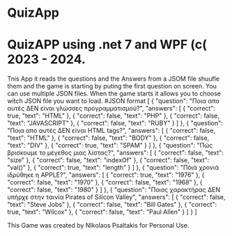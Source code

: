# QuizApp
# QuizAPP using .net 7 and WPF (c( 2023 - 2024.
Tnis App it reads the questions and the Answers from a JSOM file shuufle them and the game is starting by puting the first question on screen. You can use multiple JSON files. When the game starts it allows you to choose witch JSON file you want to load.
#JSON format
[
    {
        "question": "Ποια απο αυτές ΔΕΝ είναι γλώσσες προγραμματισμού?",
        "answers": [
            {
                "correct": true,
                "text": "HTML"
            },
            {
                "correct": false,
                "text": "PHP"
            },
            {
                "correct": false,
                "text": "JAVASCRIPT"
            },
            {
                "correct": false,
                "text": "RUBY"
            }
        ]
    },
    {
        "question": "Ποια απο αυτές ΔΕΝ είναι HTML tags?",
        "answers": [
            {
                "correct": false,
                "text": "HTML"
            },
            {
                "correct": false,
                "text": "BODY"
            },
            {
                "correct": false,
                "text": "DIV"
            },
            {
                "correct": true,
                "text": "SPAM"
            }
        ]
    },
    {
        "question": "Πώς βρισκουμε το μέγεθος μιας λίστας?",
        "answers": [
            {
                "correct": false,
                "text": "size"
            },
            {
                "correct": false,
                "text": "indexOf"
            },
            {
                "correct": false,
                "text": "val()"
            },
            {
                "correct": true,
                "text": "length"
            }
        ]
    },
	{
        "question": "Πόιά χρονιά ιδρύθηκε η APPLE?",
        "answers": [
            {
                "correct": true,
                "text": "1976"
            },
            {
                "correct": false,
                "text": "1970"
            },
            {
                "correct": false,
                "text": "1968"
            },
            {
                "correct": false,
                "text": "1980"
            }
        ]
    },
	{
        "question": "Ποιος χαρακτήρας ΔΕΝ υπήρχε στην ταινία Pirates of Silicon Valley",
        "answers": [
            {
                "correct": false,
                "text": "Steve Jobs"
            },
            {
                "correct": false,
                "text": "Bill Gates"
            },
            {
                "correct": true,
                "text": "Wilcox"
            },
            {
                "correct": false,
                "text": "Paul Allen"
            }
        ]
    }
]

This Game was created by NIkolaos Psaltakis for Personal Use.
